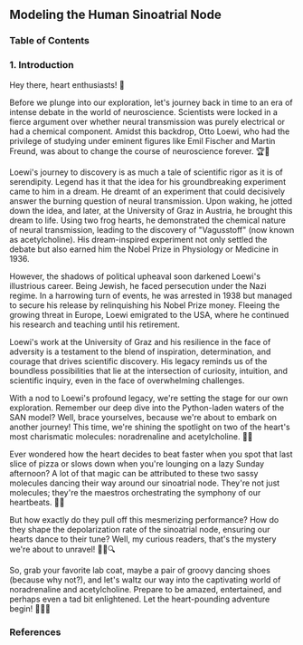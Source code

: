 ## Modeling the Human Sinoatrial Node

### Table of Contents

### 1. Introduction
Hey there, heart enthusiasts! 🚀

Before we plunge into our exploration, let's journey back in time to an era of intense debate in the world of neuroscience. Scientists were locked in a fierce argument over whether neural transmission was purely electrical or had a chemical component. Amidst this backdrop, Otto Loewi, who had the privilege of studying under eminent figures like Emil Fischer and Martin Freund, was about to change the course of neuroscience forever. 🏆🔬

Loewi's journey to discovery is as much a tale of scientific rigor as it is of serendipity. Legend has it that the idea for his groundbreaking experiment came to him in a dream. He dreamt of an experiment that could decisively answer the burning question of neural transmission. Upon waking, he jotted down the idea, and later, at the University of Graz in Austria, he brought this dream to life. Using two frog hearts, he demonstrated the chemical nature of neural transmission, leading to the discovery of "Vagusstoff" (now known as acetylcholine). His dream-inspired experiment not only settled the debate but also earned him the Nobel Prize in Physiology or Medicine in 1936.

However, the shadows of political upheaval soon darkened Loewi's illustrious career. Being Jewish, he faced persecution under the Nazi regime. In a harrowing turn of events, he was arrested in 1938 but managed to secure his release by relinquishing his Nobel Prize money. Fleeing the growing threat in Europe, Loewi emigrated to the USA, where he continued his research and teaching until his retirement.

Loewi's work at the University of Graz and his resilience in the face of adversity is a testament to the blend of inspiration, determination, and courage that drives scientific discovery. His legacy reminds us of the boundless possibilities that lie at the intersection of curiosity, intuition, and scientific inquiry, even in the face of overwhelming challenges.

With a nod to Loewi's profound legacy, we're setting the stage for our own exploration. Remember our deep dive into the Python-laden waters of the SAN model? Well, brace yourselves, because we're about to embark on another journey! This time, we're shining the spotlight on two of the heart's most charismatic molecules: noradrenaline and acetylcholine. 🧪✨

Ever wondered how the heart decides to beat faster when you spot that last slice of pizza or slows down when you're lounging on a lazy Sunday afternoon? A lot of that magic can be attributed to these two sassy molecules dancing their way around our sinoatrial node. They're not just molecules; they're the maestros orchestrating the symphony of our heartbeats. 🎵💓

But how exactly do they pull off this mesmerizing performance? How do they shape the depolarization rate of the sinoatrial node, ensuring our hearts dance to their tune? Well, my curious readers, that's the mystery we're about to unravel! 🕵️‍♂️🔍

So, grab your favorite lab coat, maybe a pair of groovy dancing shoes (because why not?), and let's waltz our way into the captivating world of noradrenaline and acetylcholine. Prepare to be amazed, entertained, and perhaps even a tad bit enlightened. Let the heart-pounding adventure begin! 🎉💃🕺




### References
